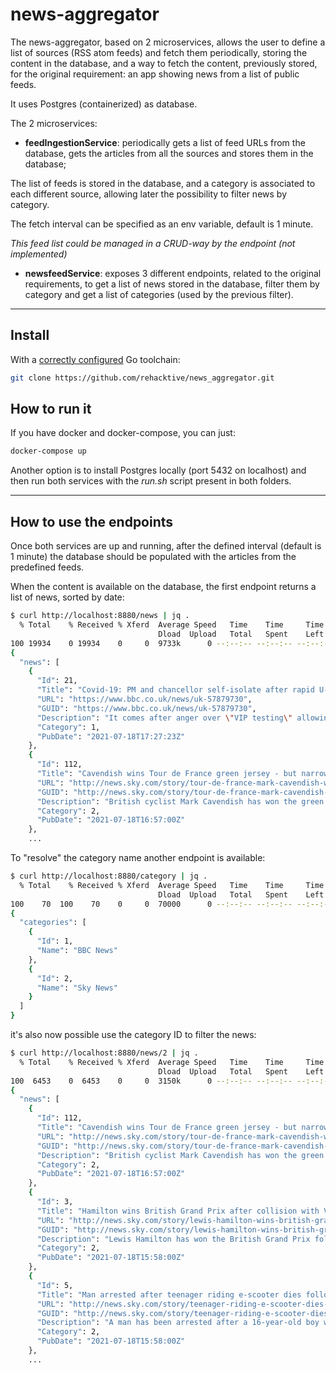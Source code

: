 # news-aggregator

The news-aggregator, based on 2 microservices, allows the user to define a list of sources (RSS atom feeds) and fetch them periodically, storing the content in the database, and a way to fetch the content, previously stored, for the original requirement: an app showing news from a list of public feeds.

It uses Postgres (containerized) as database.

The 2 microservices:

* **feedIngestionService**: periodically gets a list of feed URLs from the database, gets the articles from all the sources and stores them in the database;

The list of feeds is stored in the database, and a category is associated to each different source, allowing later the possibility to filter news by category.

The fetch interval can be specified as an env variable, default is 1 minute.

*This  feed list could be managed in a CRUD-way by the endpoint (not implemented)*

* **newsfeedService**: exposes 3 different endpoints, related to the original requirements, to get a list of news stored in the database, filter them by category and get a list of categories (used by the previous filter).

---

## Install

With a [correctly configured](https://golang.org/doc/install#testing) Go toolchain:

```sh
git clone https://github.com/rehacktive/news_aggregator.git
```

## How to run it

If you have docker and docker-compose, you can just:

```sh
docker-compose up
```

Another option is to install  Postgres locally (port 5432 on localhost) and then run both services with the *run.sh* script present in both folders.



---

## How to use the endpoints

Once both services are up and running, after the defined interval (default is 1 minute) the database should be populated with the articles from the predefined feeds.

When the content is available on the database, the first endpoint returns a list of news, sorted by date:

```sh
$ curl http://localhost:8880/news | jq .
  % Total    % Received % Xferd  Average Speed   Time    Time     Time  Current
                                 Dload  Upload   Total   Spent    Left  Speed
100 19934    0 19934    0     0  9733k      0 --:--:-- --:--:-- --:--:-- 9733k
{
  "news": [
    {
      "Id": 21,
      "Title": "Covid-19: PM and chancellor self-isolate after rapid U-turn",
      "URL": "https://www.bbc.co.uk/news/uk-57879730",
      "GUID": "https://www.bbc.co.uk/news/uk-57879730",
      "Description": "It comes after anger over \"VIP testing\" allowing them to work following Sajid Javid's positive test.",
      "Category": 1,
      "PubDate": "2021-07-18T17:27:23Z"
    },
    {
      "Id": 112,
      "Title": "Cavendish wins Tour de France green jersey - but narrowly misses out on record 35 stage wins",
      "URL": "http://news.sky.com/story/tour-de-france-mark-cavendish-wins-green-jersey-but-narrowly-misses-out-on-record-35-stage-wins-12358666",
      "GUID": "http://news.sky.com/story/tour-de-france-mark-cavendish-wins-green-jersey-but-narrowly-misses-out-on-record-35-stage-wins-12358666",
      "Description": "British cyclist Mark Cavendish has won the green jersey in this year's Tour de France.",
      "Category": 2,
      "PubDate": "2021-07-18T16:57:00Z"
    },
    ...
```

To "resolve" the category name another endpoint is available:

```sh
$ curl http://localhost:8880/category | jq .
  % Total    % Received % Xferd  Average Speed   Time    Time     Time  Current
                                 Dload  Upload   Total   Spent    Left  Speed
100    70  100    70    0     0  70000      0 --:--:-- --:--:-- --:--:-- 70000
{
  "categories": [
    {
      "Id": 1,
      "Name": "BBC News"
    },
    {
      "Id": 2,
      "Name": "Sky News"
    }
  ]
}

```

it's also now possible use the category ID to filter the news:

```sh
$ curl http://localhost:8880/news/2 | jq .
  % Total    % Received % Xferd  Average Speed   Time    Time     Time  Current
                                 Dload  Upload   Total   Spent    Left  Speed
100  6453    0  6453    0     0  3150k      0 --:--:-- --:--:-- --:--:-- 3150k
{
  "news": [
    {
      "Id": 112,
      "Title": "Cavendish wins Tour de France green jersey - but narrowly misses out on record 35 stage wins",
      "URL": "http://news.sky.com/story/tour-de-france-mark-cavendish-wins-green-jersey-but-narrowly-misses-out-on-record-35-stage-wins-12358666",
      "GUID": "http://news.sky.com/story/tour-de-france-mark-cavendish-wins-green-jersey-but-narrowly-misses-out-on-record-35-stage-wins-12358666",
      "Description": "British cyclist Mark Cavendish has won the green jersey in this year's Tour de France.",
      "Category": 2,
      "PubDate": "2021-07-18T16:57:00Z"
    },
    {
      "Id": 3,
      "Title": "Hamilton wins British Grand Prix after collision with Verstappen who was taken to hospital",
      "URL": "http://news.sky.com/story/lewis-hamilton-wins-british-grand-prix-after-collision-with-max-verstappen-who-was-taken-to-hospital-12358585",
      "GUID": "http://news.sky.com/story/lewis-hamilton-wins-british-grand-prix-after-collision-with-max-verstappen-who-was-taken-to-hospital-12358585",
      "Description": "Lewis Hamilton has won the British Grand Prix following a race which saw him and F1 title rival Max Verstappen collide on the opening lap.",
      "Category": 2,
      "PubDate": "2021-07-18T15:58:00Z"
    },
    {
      "Id": 5,
      "Title": "Man arrested after teenager riding e-scooter dies following hit-and-run",
      "URL": "http://news.sky.com/story/teenager-riding-e-scooter-dies-after-hit-and-run-12358583",
      "GUID": "http://news.sky.com/story/teenager-riding-e-scooter-dies-after-hit-and-run-12358583",
      "Description": "A man has been arrested after a 16-year-old boy was killed in a hit-and-run incident while riding an e-scooter in south-east London, police say.",
      "Category": 2,
      "PubDate": "2021-07-18T15:58:00Z"
    },
    ...
```

## 





